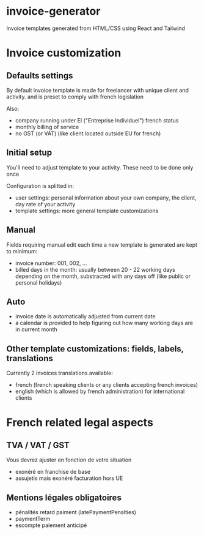# invoice-generator
Invoice templates generated from HTML/CSS using React and Tailwind 

# Invoice customization

## Defaults settings

By default invoice template is made for freelancer with unique client and activity.
and is preset to comply with french legislation

Also:
- company running under EI ("Entreprise Individuel") french status
- monthly billing of service 
- no GST (or VAT) (like client located outside EU for french)

## Initial setup 
You'll need to adjust template to your activity. These need to be done only once

Configuration is splitted in:
- user settings: personal information about your own company, the client, day rate of your activity
- template settings: more general template customizations

## Manual

Fields requiring manual edit each time a new template is generated are kept to minimum:
- invoice number: 001, 002, ...
- billed days in the month: usually between 20 - 22 working days depending on the month,
 substracted with any days off (like public or personal holidays)

## Auto
- invoice date is automatically adjusted from current date
- a calendar is provided to help figuring out how many working days are in current month

## Other template customizations: fields, labels, translations

Currently 2 invoices translations available:
- french (french speaking clients or any clients accepting french invoices)
- english (which is allowed by french administration) for international clients 

# French related legal aspects

## TVA / VAT / GST
Vous devrez ajuster en fonction de votre situation
- exonéré en franchise de base
- assujetis mais exonéré facturation hors UE

## Mentions légales obligatoires
- pénalités retard paiment (latePaymentPenalties)
- paymentTerm
- escompte paiement anticipé